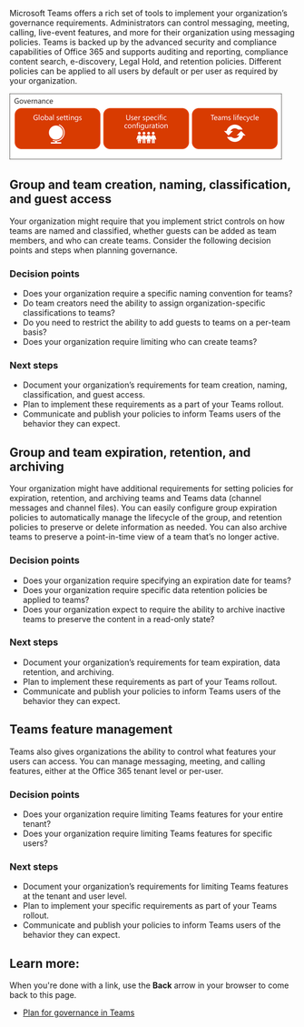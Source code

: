 Microsoft Teams offers a rich set of tools to implement your organization’s governance requirements. Administrators can control messaging, meeting, calling, live-event features, and more for their organization using messaging policies. Teams is backed up by the advanced security and compliance capabilities of Office 365 and supports auditing and reporting, compliance content search, e-discovery, Legal Hold, and retention policies. Different policies can be applied to all users by default or per user as required by your organization.

![Governance plan](../media/governance.png)

## Group and team creation, naming, classification, and guest access

Your organization might require that you implement strict controls on how teams are named and classified, whether guests can be added as team members, and who can create teams. Consider the following decision points and steps when planning governance.

### Decision points
 
- Does your organization require a specific naming convention for teams?
- Do team creators need the ability to assign organization-specific classifications to teams?
- Do you need to restrict the ability to add guests to teams on a per-team basis?
- Does your organization require limiting who can create teams?

### Next steps

- Document your organization’s requirements for team creation, naming, classification, and guest access.
- Plan to implement these requirements as a part of your Teams rollout.
- Communicate and publish your policies to inform Teams users of the behavior they can expect.

## Group and team expiration, retention, and archiving

Your organization might have additional requirements for setting policies for expiration, retention, and archiving teams and Teams data (channel messages and channel files). You can easily configure group expiration policies to automatically manage the lifecycle of the group, and retention policies to preserve or delete information as needed. You can also archive teams to preserve a point-in-time view of a team that’s no longer active. 

### Decision points

- Does your organization require specifying an expiration date for teams?
- Does your organization require specific data retention policies be applied to teams?
- Does your organization expect to require the ability to archive inactive teams to preserve the content in a read-only state?

### Next steps

- Document your organization’s requirements for team expiration, data retention, and archiving.
- Plan to implement these requirements as part of your Teams rollout.
- Communicate and publish your policies to inform Teams users of the behavior they can expect.

## Teams feature management

Teams also gives organizations the ability to control what features your users can access. You can manage messaging, meeting, and calling features, either at the Office 365 tenant level or per-user.

### Decision points

- Does your organization require limiting Teams features for your entire tenant?
- Does your organization require limiting Teams features for specific users?

### Next steps

- Document your organization’s requirements for limiting Teams features at the tenant and user level.
- Plan to implement your specific requirements as part of your Teams rollout.
- Communicate and publish your policies to inform Teams users of the behavior they can expect.

## Learn more:

When you're done with a link, use the **Back** arrow in your browser to come back to this page.

- [Plan for governance in Teams](https://docs.microsoft.com/MicrosoftTeams/plan-teams-governance)
